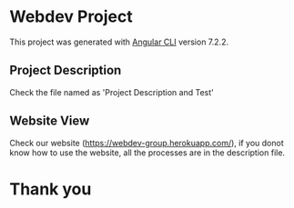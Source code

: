 # Webdev Project

This project was generated with [Angular CLI](https://github.com/angular/angular-cli) version 7.2.2.

## Project Description

Check the file named as 'Project Description and Test'

## Website View

Check our website (https://webdev-group.herokuapp.com/), if you donot know how to use the website, all the processes are in the description file.

# Thank you

